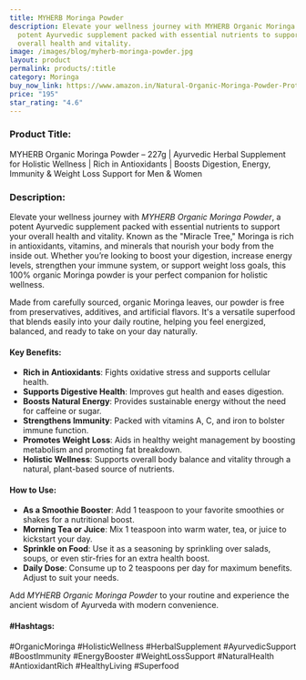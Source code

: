 ```yaml
---
title: MYHERB Moringa Powder
description: Elevate your wellness journey with MYHERB Organic Moringa Powder, a
  potent Ayurvedic supplement packed with essential nutrients to support your
  overall health and vitality.
image: /images/blog/myherb-moringa-powder.jpg
layout: product
permalink: products/:title
category: Moringa
buy_now_link: https://www.amazon.in/Natural-Organic-Moringa-Powder-Protein/dp/B08MCDTGHQ/ref=sr_1_6?crid=JPSHXC1IUKVG&tag=m0150-21
price: "195"
star_rating: "4.6"
---
```

### Product Title:
MYHERB Organic Moringa Powder – 227g | Ayurvedic Herbal Supplement for Holistic Wellness | Rich in Antioxidants | Boosts Digestion, Energy, Immunity & Weight Loss Support for Men & Women

### Description:
Elevate your wellness journey with *MYHERB Organic Moringa Powder*, a potent Ayurvedic supplement packed with essential nutrients to support your overall health and vitality. Known as the "Miracle Tree," Moringa is rich in antioxidants, vitamins, and minerals that nourish your body from the inside out. Whether you’re looking to boost your digestion, increase energy levels, strengthen your immune system, or support weight loss goals, this 100% organic Moringa powder is your perfect companion for holistic wellness.

Made from carefully sourced, organic Moringa leaves, our powder is free from preservatives, additives, and artificial flavors. It's a versatile superfood that blends easily into your daily routine, helping you feel energized, balanced, and ready to take on your day naturally.

#### Key Benefits:
- **Rich in Antioxidants**: Fights oxidative stress and supports cellular health.
- **Supports Digestive Health**: Improves gut health and eases digestion.
- **Boosts Natural Energy**: Provides sustainable energy without the need for caffeine or sugar.
- **Strengthens Immunity**: Packed with vitamins A, C, and iron to bolster immune function.
- **Promotes Weight Loss**: Aids in healthy weight management by boosting metabolism and promoting fat breakdown.
- **Holistic Wellness**: Supports overall body balance and vitality through a natural, plant-based source of nutrients.

#### How to Use:
- **As a Smoothie Booster**: Add 1 teaspoon to your favorite smoothies or shakes for a nutritional boost.
- **Morning Tea or Juice**: Mix 1 teaspoon into warm water, tea, or juice to kickstart your day.
- **Sprinkle on Food**: Use it as a seasoning by sprinkling over salads, soups, or even stir-fries for an extra health boost.
- **Daily Dose**: Consume up to 2 teaspoons per day for maximum benefits. Adjust to suit your needs.

Add *MYHERB Organic Moringa Powder* to your routine and experience the ancient wisdom of Ayurveda with modern convenience. 

#### #Hashtags:
#OrganicMoringa #HolisticWellness #HerbalSupplement #AyurvedicSupport #BoostImmunity #EnergyBooster #WeightLossSupport #NaturalHealth #AntioxidantRich #HealthyLiving #Superfood
